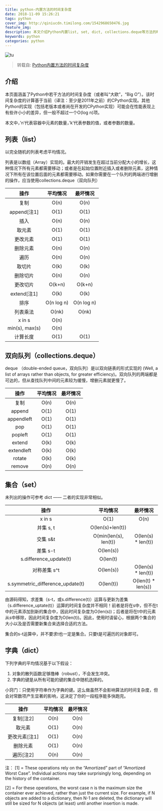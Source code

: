 ```yaml
---
title: python-内置方法的时间复杂度
date: 2018-11-09 15:26:21
tags: python
cover_img: http://qiniucdn.timilong.com/1542968650476.jpg
feature_img:
description: 本文介绍Python内置list, set, dict, collections.deque等方法的时间复杂度.
keywords: python
categories: python
---
```


![tu](http://qiniucdn.timilong.com/1542968650476.jpg)

> 转载自: [Python内置方法的时间复杂度](http://www.orangecube.net/python-time-complexity)

## 介绍
本页面涵盖了Python中若干方法的时间复杂度（或者叫“大欧”，“Big O”）。该时间复杂度的计算基于当前（译注：至少是2011年之前）的CPython实现。其他Python的实现（包括老版本或者尚在开发的CPython实现）可能会在性能表现上有些许小小的差异，但一般不超过一个O(log n)项。

本文中，’n’代表容器中元素的数量，’k’代表参数的值，或者参数的数量。

## 列表（list）
以完全随机的列表考虑平均情况。

列表是以数组（Array）实现的。最大的开销发生在超过当前分配大小的增长，这种情况下所有元素都需要移动；或者是在起始位置附近插入或者删除元素，这种情况下所有在该位置后面的元素都需要移动。如果你需要在一个队列的两端进行增删的操作，应当使用collections.deque（双向队列）

|操作	    |    平均情况   |    最坏情况        |
| :----------: | :----------: | :----------:     |
| 复制            |  O(n)        |   O(n)        | 
| append[注1]     |  O(1)        |   O(1)        | 
| 插入            |  O(n)        |   O(n)        | 
| 取元素	  |  O(1)        |   O(1)        | 
| 更改元素        |  O(1)        |   O(1)        | 
| 删除元素        |  O(n)        |   O(n)        | 
| 遍历            |  O(n)        |   O(n)        | 
| 取切片          |  O(k)        |   O(k)        | 
| 删除切片        |  O(n)        |   O(n)        | 
| 更改切片        |  O(k+n)      |   O(k+n)      |
| extend[注1]     |  O(k)        |   O(k)        |
| 排序            |  O(n log n)  |   O(n log n)  |
| 列表乘法        |  O(nk)	 |   O(nk)       |
| x in s          |  O(n)	 |               |
| min(s), max(s)  |  O(n)	 |               |
| 计算长度        |  O(1)	 |   O(1)        |

## 双向队列（collections.deque）
deque （double-ended queue，双向队列）是以双向链表的形式实现的 (Well, a list of arrays rather than objects, for greater efficiency)。双向队列的两端都是可达的，但从查找队列中间的元素较为缓慢，增删元素就更慢了。

| 操作	    |    平均情况   |    最坏情况    |
| :----------: | :----------: | :----------: |
|复制	      |  O(n)	    |    O(n)        | 
|append	      |  O(1)	    |    O(1)        | 
|appendleft   |   O(1)	    |    O(1)        | 
|pop	      |  O(1)	    |    O(1)        | 
|popleft      |    O(1)	    |    O(1)        | 
|extend	      |  O(k)	    |    O(k)        | 
|extendleft   |   O(k)	    |    O(k)        |  
|rotate	      |  O(k)	    |    O(k)        | 
|remove	      |  O(n)	    |    O(n)        | 

## 集合（set）
未列出的操作可参考 dict —— 二者的实现非常相似。

|操作	                           |    平均情况	        |         最坏情况         |
| :----------: | :----------: | :----------: |
|x in s                             |    O(1)                   |   O(n)                   |
|并集 s, t                          |    O(len(s)+len(t))       |                          |
|交集 s&t                           |    O(min(len(s), len(t))  |   O(len(s) * len(t))     |
|差集 s-t                           |    O(len(s))              |                          |
|s.difference_update(t)             |    O(len(t)               |                          | 
|对称差集 s^t                       |    O(len(s))              |   O(len(s) * len(t))     |
|s.symmetric_difference_update(t)   |    O(len(t))              |   O(len(t) * len(s))     |

由源码得知，求差集（s-t，或s.difference(t)）运算与更新为差集（s.difference_uptate(t)）运算的时间复杂度并不相同！前者是将在s中，但不在t中的元素添加到新的集合中，因此时间复杂度为O(len(s))；后者是将在t中的元素从s中移除，因此时间复杂度为O(len(t))。因此，使用时请留心，根据两个集合的大小以及是否需要新集合来选择合适的方法。

集合的s-t运算中，并不要求t也一定是集合。只要t是可遍历的对象即可。

## 字典（dict）
下列字典的平均情况基于以下假设：
1. 对象的散列函数足够撸棒（robust），不会发生冲突。
2. 字典的键是从所有可能的键的集合中随机选择的。

小窍门：只使用字符串作为字典的键。这么做虽然不会影响算法的时间复杂度，但会对常数项产生显著的影响，这决定了你的一段程序能多快跑完。

|操作	     |      平均情况  | 最坏情况  |
| :----------: | :----------: | :----------: |
|复制[注2]   |      O(n)  |       O(n)   | 
|取元素       |      O(1)  |       O(n)   | 
|更改元素[注1]|      O(1)  |       O(n)   | 
|删除元素     |      O(1)  |       O(n)   | 
|遍历[注2]    |      O(n)  |       O(n)   | 

注：
[1] = These operations rely on the “Amortized” part of “Amortized Worst Case”. Individual actions may take surprisingly long, depending on the history of the container.

[2] = For these operations, the worst case n is the maximum size the container ever achieved, rather than just the current size. For example, if N objects are added to a dictionary, then N-1 are deleted, the dictionary will still be sized for N objects (at least) until another insertion is made.


